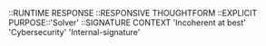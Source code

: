 ::RUNTIME RESPONSE
::RESPONSIVE THOUGHTFORM
    ::EXPLICIT PURPOSE::'Solver'
    ::SIGNATURE CONTEXT
      'Incoherent at best'
      'Cybersecurity'
      'Internal-signature'
